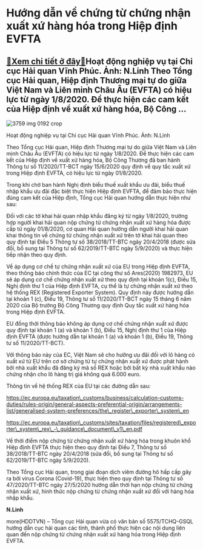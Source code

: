 Hướng dẫn về chứng từ chứng nhận xuất xứ hàng hóa trong Hiệp định EVFTA
=======================================================================

[:gift:Xem chi tiết ở đây:gift:](https://hddtvn.com/huong-dan-ve-chung-tu-chung-nhan-xuat-xu-hang-hoa-trong-hiep-dinh-evfta/)Hoạt động nghiệp vụ tại Chi cục Hải quan Vĩnh Phúc. Ảnh: N.Linh Theo Tổng cục Hải quan, Hiệp định Thương mại tự do giữa Việt Nam và Liên minh Châu Âu (EVFTA) có hiệu lực từ ngày 1/8/2020. Để thực hiện các cam kết của Hiệp định về xuất xứ hàng hóa, Bộ Công …
-----------------------------------------------------------------------------------------------------------------------------------------------------------------------------------------------------------------------------------------------------------------





![3759 img 0192 crop](https://haiquanonline.com.vn/stores/news_dataimages/linhntn/082020/21/15/in_article/3759_IMG_0192_crop.jpg?rt=20200821155220 "Hoạt động nghiệp vụ tại Chi cục Hải quan Vĩnh Phúc. Ảnh: N.Linh")


Hoạt động nghiệp vụ tại Chi cục Hải quan Vĩnh Phúc. Ảnh: N.Linh



Theo Tổng cục Hải quan, Hiệp định Thương mại tự do giữa Việt Nam và Liên minh Châu Âu (EVFTA) có hiệu lực từ ngày 1/8/2020. Để thực hiện các cam kết của Hiệp định về xuất xứ hàng hóa, Bộ Công Thương đã ban hành Thông tư số 11/2020/TT-BCT ngày 15/6/2020 quy định về quy tắc xuất xứ trong Hiệp định EVFTA, có hiệu lực từ ngày 01/8/2020.


Trong khi chờ ban hành Nghị định biểu thuế xuất khẩu ưu đãi, biểu thuế nhập khẩu ưu đãi đặc biệt thực hiện Hiệp định EVFTA, để đảm bảo thực hiện đúng cam kết của Hiệp định, Tổng cục Hải quan hướng dẫn thực hiện như sau:


Đối với các tờ khai hải quan nhập khẩu đăng ký từ ngày 1/8/2020, trường hợp người khai hải quan nộp chứng từ chứng nhận xuất xứ hàng hóa được cấp từ ngày 01/8/2020, cơ quan Hải quan hướng dẫn người khai hải quan khai thông tin về chứng từ chứng nhận xuất xứ trên tờ khai hải quan theo quy định tại Điều 5 Thông tư số 38/2018/TT-BTC ngày 20/4/2018 (được sửa đổi, bổ sung tại Thông tư số 62/2019/TT-BTC ngày 5/9/2020) và thực hiện tiếp nhận theo quy định.


Về áp dụng cơ chế tự chứng nhận xuất xứ của EU trong Hiệp định EVFTA, theo thông báo chính thức của EC tại công thư số Ares(2020) 1982973, EU sẽ áp dụng cơ chế chứng nhận xuất xứ theo quy định tại khoản 1(c), Điều 15, Nghị định thư 1 của Hiệp định EVFTA, cụ thể là tự chứng nhận xuất xứ theo hệ thống REX (Registered Exporter System). Quy định này được hướng dẫn tại khoản 1 (c), Điều 19, Thông tư số 11/2020/TT-BCT ngày 15 tháng 6 năm 2020 của Bộ trưởng Bộ Công Thương quy định Quy tắc xuất xứ hàng hóa trong Hiệp định EVFTA.


EU đồng thời thông báo không áp dụng cơ chế chứng nhận xuất xứ được quy định tại khoản 1 (a) và khoản 1 (b), Điều 15, Nghị định thư 1 của Hiệp định EVFTA (được hướng dẫn tại khoản 1 (a) và khoản 1 (b), Điều 19, Thông tư số 11/2020/TT-BCT).


Với thông báo này của EC, Việt Nam sẽ cho hưởng ưu đãi đối với lô hàng có xuất xứ từ EU trên cơ sở chứng từ tự chứng nhận xuất xứ được phát hành bởi nhà xuất khẩu đã đăng ký mã số REX hoặc bởi bất kỳ nhà xuất khẩu nào chứng nhận cho lô hàng trị giá không quá 6.000 euro.


Thông tin về hệ thống REX của EU tại các đường dẫn sau:


https://ec.europa.eu/taxation\_customs/business/calculation-customs-duties/rules-origin/general-aspects-preferential-origin/arrangements-list/generalised-system-preferences/the\_register\_exporter\_system\_en


https://ec.europa.eu/taxation\_customs/sites/taxation/files/registered\_exporter\_system\_rex\_-\_guidance\_document\_v1\_en.pdf


Về thời điểm nộp chứng từ chứng nhận xuất xứ hàng hóa trong khuôn khổ Hiệp định EVFTA thực hiện theo quy định tại Điều 7, Thông tư số 38/2018/TT-BTC ngày 20/4/2018 (sửa đổi, bổ sung tại Thông tư số 62/2019/TT-BTC ngày 5/9/2020).


Theo Tổng cục Hải quan, trong giai đoạn dịch viêm đường hô hấp cấp gây ra bởi virus Corona (Covid-19), thực hiện theo quy định tại Thông tư số 47/2020/TT-BTC ngày 27/5/2020 hướng dẫn thời hạn nộp chứng từ chứng nhận xuất xứ, hình thức nộp chứng từ chứng nhận xuất xứ đối với hàng hóa nhập khẩu.




**N.Linh**



more(HDDTVN) – Tổng cục Hải quan vừa có văn bản số 5575/TCHQ-GSQL hướng dẫn cục hải quan các tỉnh, thành phố thực hiện các nội dung liên quan đến nộp chứng từ chứng nhận xuất xứ hàng hóa trong Hiệp định EVFTA.

